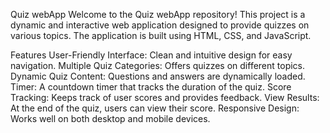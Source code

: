 Quiz webApp
Welcome to the Quiz webApp repository! This project is a dynamic and interactive
web application designed to provide quizzes on various topics. 
The application is built using HTML, CSS, and JavaScript.


Features
User-Friendly Interface: Clean and intuitive design for easy navigation.
Multiple Quiz Categories: Offers quizzes on different topics.
Dynamic Quiz Content: Questions and answers are dynamically loaded.
Timer: A countdown timer that tracks the duration of the quiz.
Score Tracking: Keeps track of user scores and provides feedback.
View Results: At the end of the quiz, users can view their score.
Responsive Design: Works well on both desktop and mobile devices.
